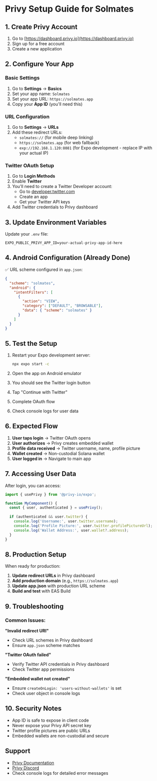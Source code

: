 # Privy Setup Guide for Solmates

## 1. Create Privy Account

1. Go to [https://dashboard.privy.io](https://dashboard.privy.io)
2. Sign up for a free account
3. Create a new application

## 2. Configure Your App

### Basic Settings
1. Go to **Settings** → **Basics**
2. Set your app name: `Solmates`
3. Set your app URL: `https://solmates.app`
4. Copy your **App ID** (you'll need this)

### URL Configuration
1. Go to **Settings** → **URLs**
2. Add these redirect URLs:
   - `solmates://` (for mobile deep linking)
   - `https://solmates.app` (for web fallback)
   - `exp://192.168.1.120:8081` (for Expo development - replace IP with your actual IP)

### Twitter OAuth Setup
1. Go to **Login Methods**
2. Enable **Twitter**
3. You'll need to create a Twitter Developer account:
   - Go to [developer.twitter.com](https://developer.twitter.com)
   - Create an app
   - Get your Twitter API keys
4. Add Twitter credentials to Privy dashboard

## 3. Update Environment Variables

Update your `.env` file:
```env
EXPO_PUBLIC_PRIVY_APP_ID=your-actual-privy-app-id-here
```

## 4. Android Configuration (Already Done)

✅ URL scheme configured in `app.json`:
```json
{
  "scheme": "solmates",
  "android": {
    "intentFilters": [
      {
        "action": "VIEW",
        "category": ["DEFAULT", "BROWSABLE"],
        "data": { "scheme": "solmates" }
      }
    ]
  }
}
```

## 5. Test the Setup

1. Restart your Expo development server:
   ```bash
   npx expo start -c
   ```

2. Open the app on Android emulator
3. You should see the Twitter login button
4. Tap "Continue with Twitter"
5. Complete OAuth flow
6. Check console logs for user data

## 6. Expected Flow

1. **User taps login** → Twitter OAuth opens
2. **User authorizes** → Privy creates embedded wallet
3. **Profile data received** → Twitter username, name, profile picture
4. **Wallet created** → Non-custodial Solana wallet
5. **User logged in** → Navigate to main app

## 7. Accessing User Data

After login, you can access:

```javascript
import { usePrivy } from '@privy-io/expo';

function MyComponent() {
  const { user, authenticated } = usePrivy();
  
  if (authenticated && user.twitter) {
    console.log('Username:', user.twitter.username);
    console.log('Profile Picture:', user.twitter.profilePictureUrl);
    console.log('Wallet Address:', user.wallet?.address);
  }
}
```

## 8. Production Setup

When ready for production:

1. **Update redirect URLs** in Privy dashboard
2. **Add production domain** (e.g., `https://solmates.app`)
3. **Update app.json** with production URL scheme
4. **Build and test** with EAS Build

## 9. Troubleshooting

### Common Issues:

**"Invalid redirect URI"**
- Check URL schemes in Privy dashboard
- Ensure `app.json` scheme matches

**"Twitter OAuth failed"**
- Verify Twitter API credentials in Privy dashboard
- Check Twitter app permissions

**"Embedded wallet not created"**
- Ensure `createOnLogin: 'users-without-wallets'` is set
- Check user object in console logs

## 10. Security Notes

- App ID is safe to expose in client code
- Never expose your Privy API secret key
- Twitter profile pictures are public URLs
- Embedded wallets are non-custodial and secure

## Support

- [Privy Documentation](https://docs.privy.io)
- [Privy Discord](https://discord.gg/privy)
- Check console logs for detailed error messages